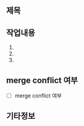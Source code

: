 <!--
* PR 작성 가이드
-->

## 제목
<!--
[FEAT] 새로운 기능을 만들 때
[FIX] 기존 기능을 수정할 때
[TEST] 테스트 관련 자료 추가
[REFACTOR] 코드의 가독성 높임
[DOCS] 문서 작업 추가
[OTHER] 이외 기타 작업
ex) [FEAT]#123 작업내용
-->

## 작업내용
<!--
ex) [FEAT] 유형의 경우
1. 에외사항 처리 기능 추가
2. 그리디 알고리즘 기능 구현
3. ...
-->

1.
2.
3.

## merge conflict 여부
<!--
merge 충돌 여부 있으면 체크박스 체크
ex)
- [x] merge conflict 여부 
minishell/minishell.c 충동 가능성 있음
-->
- [ ] merge conflict 여부

## 기타정보
